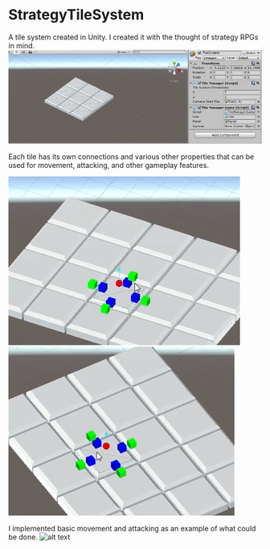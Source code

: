 # StrategyTileSystem

A tile system created in Unity. I created it with the thought of strategy RPGs in mind. 
![alt text](Images/TileSystem_1.gif)

Each tile has its own connections and various other properties that can be used for movement, attacking, and other gameplay features.

![alt text](Images/TileSystem_2.gif)
![alt text](Images/TileSystem_3.gif)

 I implemented basic movement and attacking as an example of what could be done.
![alt text](Images/TileSystem_4.gif)


